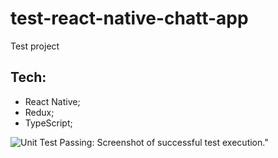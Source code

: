 # test-react-native-chatt-app

Test project
## Tech:
* React Native;
* Redux;
* TypeScript;

![Unit Test Passing: Screenshot of successful test execution."](https://drive.google.com/file/d/1_kM-0rafToMxC-bizP3ipzx7a-q0V5cj/view?usp=drive_link)
